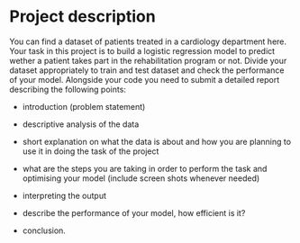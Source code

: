 # Project description

You can find a dataset of patients treated in a cardiology department here. Your task in this project is to build a logistic regression model to predict wether a patient takes part in the rehabilitation program or not. Divide your dataset appropriately to train and test dataset and check the performance of your model. Alongside your code you need to submit a detailed report describing the following points:

- introduction (problem statement)

- descriptive analysis of the data

- short explanation on what the data is about and how you are planning to use it in doing the task of the project 

- what are the steps you are taking in order to perform the task and optimising your model (include screen shots whenever needed)

- interpreting the output

- describe the performance of your model, how efficient is it?

- conclusion.

